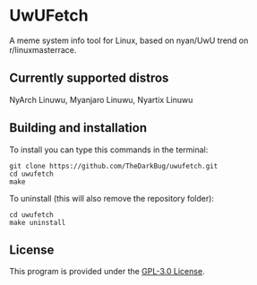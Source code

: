 # UwUFetch

A meme system info tool for Linux, based on nyan/UwU trend on r/linuxmasterrace.

## Currently supported distros

NyArch Linuwu, Myanjaro Linuwu, Nyartix Linuwu

## Building and installation

To install you can type this commands in the terminal:

```shell
git clone https://github.com/TheDarkBug/uwufetch.git
cd uwufetch
make
```

To uninstall (this will also remove the repository folder):

```shell
cd uwufetch
make uninstall
```

## License
This program is provided under the [GPL-3.0 License](https://github.com/TheDarkBug/uwufetch/LICENSE).
